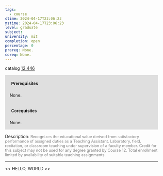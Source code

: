 ```yaml
---
tags:
  - course
ctime: 2024-04-17T23:06:23
mstime: 2024-04-17T23:06:23
level: graduate
subject: 
university: mit
completion: open
percentage: 0
prereq: None.
coreq: None.
---
```


catalog [12.446](http://student.mit.edu/catalog/m12b.html#12.446)

<span style="display: block; padding: 15px; background-color: rgb(100, 100, 100, 0.2);"><font id="m_prereq790_0" style="display: block; font-family: Arial, sans-serif; font-weight: bold; padding: 5px">Prerequisites</font><br><span id="prereq790_0">None.</span></span>
<span style="display: block; padding: 15px; background-color: rgb(100, 100, 100, 0.2);"><font id="m_coreq790_0" style="display: block; font-family: Arial, sans-serif; font-weight: bold; padding: 5px">Corequisites</font><br><span id="coreq790_0">None.</span></span>

<font style="">Description:</font>
<font style="color: grey; font-size: 0.8rem;">Recognizes the educational value derived from satisfactory performance of assigned duties as a Teaching Assistant. Laboratory, field, recitation, or classroom teaching under supervision of a faculty member. Credit for this subject may not be used for any degree granted by Course 12. Total enrollment limited by availability of suitable teaching assignments.</font>



---

<< HELLO, WORLD >>

